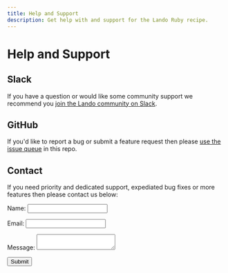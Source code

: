 ```yaml
---
title: Help and Support
description: Get help with and support for the Lando Ruby recipe.
---
```


# Help and Support

## Slack

If you have a question or would like some community support we recommend you [join the Lando community on Slack](https://launchpass.com/devwithlando).

## GitHub

If you'd like to report a bug or submit a feature request then please [use the issue queue](https://github.com/lando/ruby/issues/new/choose) in this repo.

## Contact

If you need priority and dedicated support, expediated bug fixes or more features then please contact us below:

<form class="netlify" name="contact" method="POST" netflify data-netlify="true">
  <input type="hidden" name="form-name" value="contact" />
  <p>
    <label>Name: <input type="text" name="name" /></label>
  </p>
  <p>
    <label>Email: <input type="email" name="email" /></label>
  </p>
  <p>
    <label>Message: <textarea name="message"></textarea></label>
  </p>
  <p>
    <button type="submit">Submit</button>
  </p>
</form>
